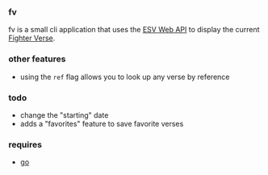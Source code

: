 
### fv

fv is a small cli application that uses the [ESV Web API](http://www.esvapi.org/)
to display the current [Fighter Verse](http://fighterverses.com/).

### other features

  - using the `ref` flag allows you to look up any verse by reference

### todo

  - change the "starting" date
  - adds a "favorites" feature to save favorite verses

### requires

  - [go](https://golang.org/)
